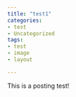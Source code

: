```yaml
---
title: "test1" 
categories:
- test
- Uncategorized
tags:
- test
- image
- layout

---
```


This is a posting test! 